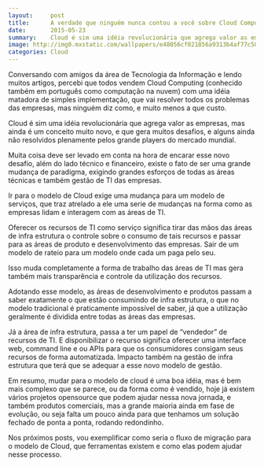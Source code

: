 ```yaml
---
layout:     post
title:      A verdade que ninguém nunca contou a você sobre Cloud Computing
date:       2015-05-23
summary:    Cloud é sim uma idéia revolucionária que agrega valor as empresas, mas ainda é um conceito muito novo, e que gera muitos desafios, e alguns ainda não resolvidos plenamente pelos grande players do mercado mundial.
image: http://img0.mxstatic.com/wallpapers/e48056cf021856a9313b4af77c58a547_large.jpeg
categories: Cloud
---
```


Conversando com amigos da área de Tecnologia da Informação e lendo muitos artigos, percebi que todos vendem Cloud Computing (conhecido também em português como computação na nuvem) com uma idéia matadora de simples implementação, que vai resolver todos os problemas das empresas, mas ninguém diz como, e muito menos a que custo.

Cloud é sim uma idéia revolucionária que agrega valor as empresas, mas ainda é um conceito muito novo, e que gera muitos desafios, e alguns ainda não resolvidos plenamente pelos grande players do mercado mundial.

Muita coisa deve ser levado em conta na hora de encarar esse novo desafio, além do lado técnico e financeiro, existe o fato de ser uma grande mudança de paradigma, exigindo grandes esforços de todas as áreas técnicas e também gestão de TI das empresas.

Ir para o modelo de Cloud exige uma mudança para um modelo de serviços, que traz atrelado a ele uma serie de mudanças na forma como as empresas lidam e interagem com as áreas de TI. 

Oferecer os recursos de TI como serviço significa tirar das mãos das áreas de infra estrutura o controle sobre o consumo de tais recursos e passar para as áreas de produto e desenvolvimento das empresas. Sair de um modelo de rateio para um modelo onde cada um paga pelo seu.

Isso muda completamente a forma de trabalho das áreas de TI mas gera também mais transparência e controle da utilização dos recursos.

Adotando esse modelo, as áreas de desenvolvimento e produtos passam a saber exatamente o que estão consumindo de infra estrutura, o que no modelo tradicional é praticamente impossível de saber, já que a utilização geralmente é dividida entre todas as áreas das empresas.

Já a área de infra estrutura, passa a ter um papel de “vendedor” de recursos de TI. E disponibilizar o recurso significa oferecer uma interface web, command line e ou APIs para que os consumidores consigam seus recursos de forma automatizada. Impacto também na gestão de infra estrutura que terá que se adequar a esse novo modelo de gestão.

Em resumo, mudar para o modelo de cloud é uma boa idéia, mas é bem mais complexo que se parece, ou da forma como é vendido, hoje já existem vários projetos opensource que podem ajudar nessa nova jornada, e também produtos comerciais, mas a grande maioria ainda em fase de evolução, ou seja falta um pouco ainda para que tenhamos um solução fechado de ponta a ponta, rodando redondinho.

Nos próximos posts, vou exemplificar como seria o fluxo de migração para o modelo de Cloud, que ferramentas existem e como elas podem ajudar nesse processo.